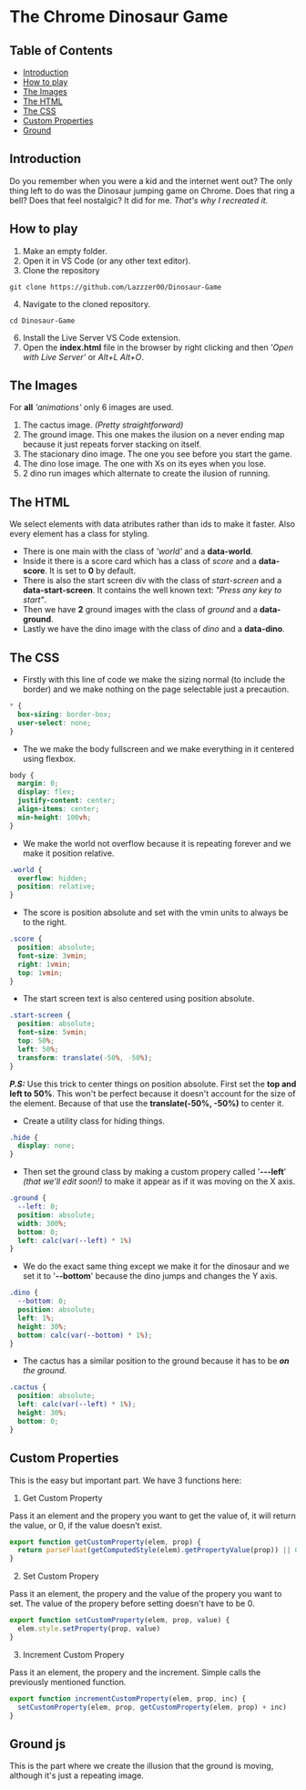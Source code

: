 # The Chrome Dinosaur Game
## Table of Contents
- [Introduction](#introduction)
- [How to play](#how-to-play)
- [The Images](#the-images)
- [The HTML](#the-html)
- [The CSS](#the-css)
- [Custom Properties](#custom-properties)
- [Ground](#ground-js)

## Introduction
Do you remember when you were a kid and the internet went out? The only thing left to do was the Dinosaur jumping game on Chrome. Does that ring a bell? Does that feel nostalgic? It did for me. _That's why I recreated it._

## How to play
1. Make an empty folder.
2. Open it in VS Code (or any other text editor).
3. Clone the repository
```git
git clone https://github.com/Lazzzer00/Dinosaur-Game
```
4. Navigate to the cloned repository.
```node
cd Dinosaur-Game
```
6. Install the Live Server VS Code extension.
5. Open the **index.html** file in the browser by right clicking and then _'Open with Live Server'_ or _Alt+L Alt+O_.

## The Images
For **all** _'animations'_ only 6 images are used.
1. The cactus image. _(Pretty straightforward)_
2. The ground image. This one makes the ilusion on a never ending map because it just repeats forver stacking on itself.
3. The stacionary dino image. The one you see before you start the game.
4. The dino lose image. The one with Xs on its eyes when you lose.
5. 2 dino run images which alternate to create the ilusion of running.

## The HTML
We select elements with data atributes rather than ids to make it faster. Also every element has a class for styling.
- There is one main with the class of _'world'_ and a **data-world**.
- Inside it there is a score card which has a class of _score_ and a **data-score**. It is set to **0** by default.
- There is also the start screen div with the class of _start-screen_ and a **data-start-screen**. It contains the well known text: _"Press any key to start"_.
- Then we have **2** ground images with the class of _ground_ and a **data-ground**.
- Lastly we have the dino image with the class of _dino_ and a **data-dino**.

## The CSS
- Firstly with this line of code we make the sizing normal (to include the border) and we make nothing on the page selectable just a precaution.
```css
* {
  box-sizing: border-box;
  user-select: none;
}
```
- The we make the body fullscreen and we make everything in it centered using flexbox.
```css
body {
  margin: 0;
  display: flex;
  justify-content: center;
  align-items: center;
  min-height: 100vh;
}
```
- We make the world not overflow because it is repeating forever and we make it position relative.
```css
.world {
  overflow: hidden;
  position: relative;
}
```
- The score is position absolute and set with the vmin units to always be to the right.
```css
.score {
  position: absolute;
  font-size: 3vmin;
  right: 1vmin;
  top: 1vmin;
}
```
- The start screen text is also centered using position absolute.
```css
.start-screen {
  position: absolute;
  font-size: 5vmin;
  top: 50%;
  left: 50%;
  transform: translate(-50%, -50%);
}
```
_**P.S:**_ Use this trick to center things on position absolute. First set the **top and left to 50%**. This won't be perfect because it doesn't account for the size of the element. Because of that use the **translate(-50%, -50%)** to center it.
- Create a utility class for hiding things.
```css
.hide {
  display: none;
}
```
- Then set the ground class by making a custom propery called '**---left**' _(that we'll edit soon!)_ to make it appear as if it was moving on the X axis.
```css
.ground {
  --left: 0;
  position: absolute;
  width: 300%;
  bottom: 0;
  left: calc(var(--left) * 1%)
}
```
- We do the exact same thing except we make it for the dinosaur and we set it to '**--bottom**' because the dino jumps and changes the Y axis.
```css
.dino {
  --bottom: 0;
  position: absolute;
  left: 1%;
  height: 30%;
  bottom: calc(var(--bottom) * 1%);
}
```
- The cactus has a similar position to the ground because it has to be _**on** the ground_.
```css
.cactus {
  position: absolute;
  left: calc(var(--left) * 1%);
  height: 30%;
  bottom: 0;
}
```
## Custom Properties
This is the easy but important part. We have 3 functions here:
1. Get Custom Property

Pass it an element and the propery you want to get the value of, it will return the value, or 0, if the value doesn't exist.
```js
export function getCustomProperty(elem, prop) {
  return parseFloat(getComputedStyle(elem).getPropertyValue(prop)) || 0
}
```
2. Set Custom Propery

Pass it an element, the propery and the value of the propery you want to set. The value of the propery before setting doesn't have to be 0.
```js
export function setCustomProperty(elem, prop, value) {
  elem.style.setProperty(prop, value)
}
```
3. Increment Custom Propery

Pass it an element, the propery and the increment. Simple calls the previously mentioned function.
```js
export function incrementCustomProperty(elem, prop, inc) {
  setCustomProperty(elem, prop, getCustomProperty(elem, prop) + inc)
}

```
## Ground js
This is the part where we create the illusion that the ground is moving, although it's just a repeating image. 
